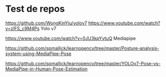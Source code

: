 # Test de repos

https://github.com/WongKinYiu/yolov7
https://www.youtube.com/watch?v=zlFS_c9M4Ps  Yolo v7

https://www.youtube.com/watch?v=0JU3kpYytuQ Mediapipe

https://github.com/spmallick/learnopencv/tree/master/Posture-analysis-system-using-MediaPipe-Pose

https://github.com/spmallick/learnopencv/tree/master/YOLOv7-Pose-vs-MediaPipe-in-Human-Pose-Estimation
